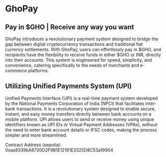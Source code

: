 # GhoPay
## Pay in $GHO | Receive any way you want


GhoPay introduces a revolutionary payment system designed to bridge the gap between digital cryptocurrency transactions and traditional fiat currency settlements. With GhoPay, users can effortlessly pay in $GHO, and recipients have the flexibility to receive funds in either $GHO or INR, directly into their accounts. This system is engineered for speed, simplicity, and convenience, catering specifically to the needs of merchants and e-commerce platforms.

## Utilizing Unified Payments System (UPI)
Unified Payments Interface (UPI) is a real-time payment system developed by the National Payments Corporation of India (NPCI) that facilitates inter-bank transactions. It is a revolutionary system designed to enable secure, instant, and easy money transfers directly between bank accounts on a mobile platform. UPI allows users to send or receive money using unique identifiers known as UPI IDs or Virtual Payment Addresses (VPAs), without the need to enter bank account details or IFSC codes, making the process simpler and more streamlined.

Contract Address (sepolia): 0xaa8339bA8720D2F9B1E12191E3325D8C53a19904